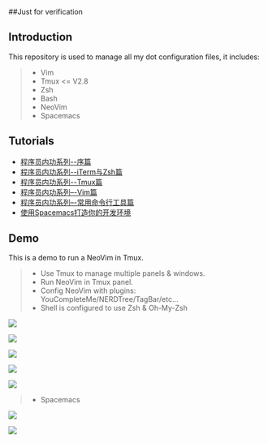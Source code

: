 ##Just for verification
## Introduction
This repository is used to manage all my dot configuration files, it includes:

>* Vim
>* Tmux <= V2.8
>* Zsh
>* Bash
>* NeoVim
>* Spacemacs

## Tutorials

* [程序员内功系列--序篇](https://xiaozhou.net/learn-the-command-line-preface-2017-05-12.html)
* [程序员内功系列--iTerm与Zsh篇](https://xiaozhou.net/learn-the-command-line-iterm-and-zsh-2017-06-23.html)
* [程序员内功系列--Tmux篇](https://xiaozhou.net/learn-the-command-line-tmux-2018-04-27.html)
* [程序员内功系列–-Vim篇](https://xiaozhou.net/learn-the-command-line-preface-2017-05-12.html)  
* [程序员内功系列–-常用命令行工具篇](https://xiaozhou.net/learn-the-command-line-tools-md-2018-10-11.html)  
* [使用Spacemacs打造你的开发环境](https://xiaozhou.net/from-neovim-to-spacemacs-2019-09-04.html)

## Demo
This is a demo to run a NeoVim in Tmux.

>* Use Tmux to manage multiple panels & windows.
>* Run NeoVim in Tmux panel.
>* Config NeoVim with plugins: YouCompleteMe/NERDTree/TagBar/etc...
>* Shell is configured to use Zsh & Oh-My-Zsh

![](https://github.com/TimothyYe/mydotfiles/blob/master/snapshot/tmux-nvim.png)

![](hhttps://github.com/TimothyYe/mydotfiles/blob/master/snapshot/tmux-nvim2.png)

![](https://xiaozhou.net/pics/ide.png)

![](https://xiaozhou.net/pics/tmux/3.png)

![](https://github.com/TimothyYe/mydotfiles/blob/master/snapshot/tmux-nvim3.png)

>* Spacemacs

![](https://github.com/TimothyYe/mydotfiles/blob/master/snapshot/spacemacs.png)

![](https://github.com/TimothyYe/mydotfiles/blob/master/snapshot/spacemacs2.png)
